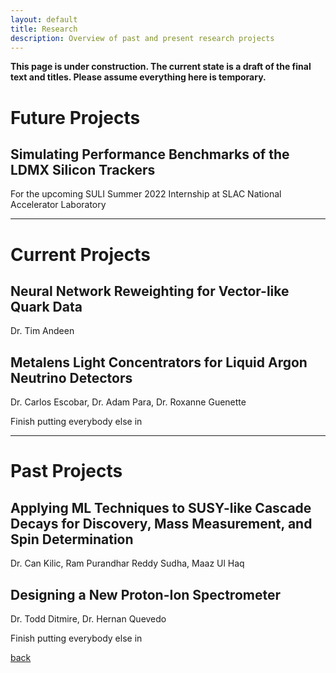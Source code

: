 ```yaml
---
layout: default
title: Research
description: Overview of past and present research projects
---
```


**This page is under construction. The current state is a draft of the final text and titles. Please assume everything here is temporary.**

# Future Projects

## Simulating Performance Benchmarks of the LDMX Silicon Trackers

For the upcoming SULI Summer 2022 Internship at SLAC National Accelerator Laboratory


* * *


# Current Projects

## Neural Network Reweighting for Vector-like Quark Data

Dr. Tim Andeen



## Metalens Light Concentrators for Liquid Argon Neutrino Detectors

Dr. Carlos Escobar, Dr. Adam Para, Dr. Roxanne Guenette

Finish putting everybody else in



* * *


# Past Projects

## Applying ML Techniques to SUSY-like Cascade Decays for Discovery, Mass Measurement, and Spin Determination

Dr. Can Kilic, Ram Purandhar Reddy Sudha, Maaz Ul Haq


## Designing a New Proton-Ion Spectrometer

Dr. Todd Ditmire, Dr. Hernan Quevedo

Finish putting everybody else in



[back](./)
